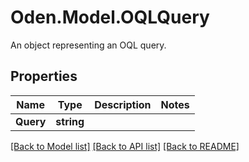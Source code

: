 # Oden.Model.OQLQuery
An object representing an OQL query.

## Properties

Name | Type | Description | Notes
------------ | ------------- | ------------- | -------------
**Query** | **string** |  | 

[[Back to Model list]](../README.md#documentation-for-models) [[Back to API list]](../README.md#documentation-for-api-endpoints) [[Back to README]](../README.md)

